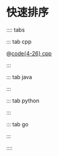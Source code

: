 # 快速排序

:::: tabs

::: tab cpp

@[code{4-26} cpp](@snippets/cpp/src/basic/mergesort.hpp)

:::

::: tab java

:::

::: tab python

:::

::: tab go

:::

::::
